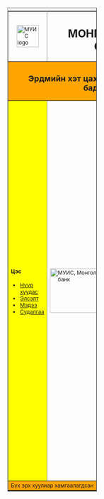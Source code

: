 <!DOCTYPE html>
<html>
<head>
	<title>Lab 2 Chinguun</title>
	<style>
		#bigTable{  
		  width: 40%;
		  display: flex;
		  font-size: 12px;
		}
		.firstRow{
		  text-align: center;
		}
		.secondRow{
		  text-align: center;
		  background-color: orange;
		}
		.firstColumn{
		  background-color: yellow;
		}
		.rowCol{
		  text-align: center;
		  background-color: green;
		}
		.lastCol{
		  background-color: yellow;
		}
		.lastRow{
		  background-color: orange;
		}
		.firstImage{
		  height: 50px;
		  width: 50px;
		  display: block;
		  margin-left: auto;
		  margin-right: auto;
		}
	</style>
</head>
<body>
	<table border="1" id="bigTable">
		<tr>
			<td><img src="https://news.num.edu.mn/wp-content/uploads/2016/09/muis-logo.png" alt="МУИС logo" class="firstImage"></td>
			<td colspan="3" class="firstRow"><h1>МОНГОЛ УЛСЫН ИХ СУРГУУЛЬ</h1></td>
		</tr>
		<tr class="secondRow">
			<td colspan="4"><h2>Эрдмийн хэт цахиваас Хөгжлийн гал бадармой</h2></td>
		</tr>
		<tr>	
			<td rowspan="2" class="firstColumn">
				<h4>Цэс</h4>
				<ul class="firstList">
					<a href="https://www.num.edu.mn/"><li class="calibre12">Нүүр хуудас</li></a>
					<a href="https://elselt.num.edu.mn/"><li class="calibre12">Элсэлт</li></a>
					<a href="https://news.num.edu.mn/"><li class="calibre12">Мэдээ</li></a>
					<a href="https://www.num.edu.mn/researchmon"><li class="calibre12">Судалгаа</li></a>
				</ul>
			</td>
			<td rowspan="2"><img src="https://news.num.edu.mn/wp-content/uploads/2020/09/119916424_3461051250622645_6235753213183607063_n.jpg" alt="МУИС, Монгол банк" style="height: 100px; width: 125px;"></td>
			<td class="rowCol" class="shrinkCol"><h4>Мэдээлэл</h4></td>
			<td rowspan="2" class="lastCol">
				<h4 class="calibre10">Архив</h4>
				<ol type="I" start="3" class="secondList">
					<a href="https://elselt.num.edu.mn/?page_id=12"><li class="calibre12">Элсэлт эхэллээ</li></a>
  					<a href="https://elselt.num.edu.mn/?page_id=193"><li class="calibre12">Сургалтын бүртгэл явагдаж байна</li></a>
  					<a href="https://student.num.edu.mn/?p=7718"><li class="calibre12">Оюутны хурал болно</li></a>
				</ol>
			</td>
		</tr>
		<tr class="shrinkCol">
			<td><h4>Монгол Улсын Их Сургууль Монголбанктай хамтын ажиллагааны гэрээ байгууллаа</h4>
			Монгол Улсын Их Сургууль Монголбанкны эдийн засаг, санхүүгийн чиглэлийн судалгаа, сургалтыг дэмжих “Тинк банк” хөтөлбөрийн хүрээнд хамтын ажиллагааны гэрээ байгууллаа. Энэхүү хөтөлбөр нь эдийн засаг, санхүүгийн чиглэлээр судалгааны магистрын түвшинд суралцаж буй оюутнуудын судалгааны чанарыг сайжруулах, Монголбанкны болон хөндлөнгийн судлаачдын хамтын ажиллагааг ахиулах, судлаачдын бүтээлийг олон нийтэд түгээх, бодлого боловсруулахад оролцох оролцоог нь нэмэгдүүлэх зорилготой юм.</td>
		</tr>
		<tr>
			<td colspan="4" class="lastRow">Бүх эрх хуулиар хамгаалагдсан</td>
		</tr>
	</table>
</body>
</html>
